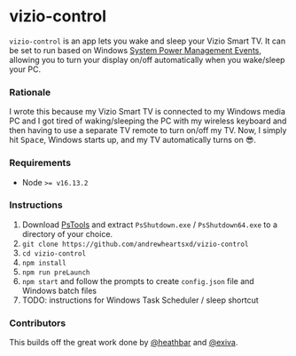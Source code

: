 # vizio-control

`vizio-control` is an app lets you wake and sleep your Vizio Smart TV. It can be set to run based on Windows [System Power Management Events](https://docs.microsoft.com/en-us/windows/win32/power/system-power-management-events#power-setting-change-events), allowing you to turn your display on/off automatically when you wake/sleep your PC.

### Rationale
I wrote this because my Vizio Smart TV is connected to my Windows media PC and I got tired of waking/sleeping the PC with my wireless keyboard and then having to use a separate TV remote to turn on/off my TV. Now, I simply hit <kbd>Space</kbd>, Windows starts up, and my TV automatically turns on 😎. 

### Requirements
- Node `>= v16.13.2`

### Instructions
1)  Download [PsTools](https://docs.microsoft.com/en-us/sysinternals/downloads/pstools) and extract `PsShutdown.exe` / `PsShutdown64.exe` to a directory of your choice.
2) `git clone https://github.com/andrewheartsxd/vizio-control`
3) `cd vizio-control`
4) `npm install`
5) `npm run preLaunch`
6) `npm start` and follow the prompts to create `config.json` file and Windows batch files
7) TODO: instructions for Windows Task Scheduler / sleep shortcut

### Contributors
This builds off the great work done by [@heathbar](https://github.com/heathbar/vizio-smart-cast) and [@exiva](https://github.com/exiva/Vizio_SmartCast_API).